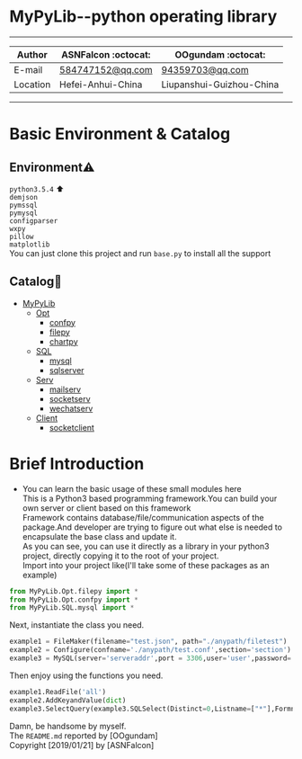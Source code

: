 MyPyLib--python operating library 
===========================
****
|Author|ASNFalcon :octocat:|OOgundam :octocat:|
|---|---|---
|E-mail|584747152@qq.com|94359703@qq.com
|Location|Hefei-Anhui-China|Liupanshui-Guizhou-China
****

# Basic Environment & Catalog
## Environment:warning:
`python3.5.4` :arrow_up:  
`demjson`   
`pymssql`   
`pymysql`   
`configparser`   
`wxpy`   
`pillow`   
`matplotlib`   
You can just clone this project and run `base.py` to install all the support  
## Catalog:bookmark_tabs:
* [MyPyLib](./)
	* [Opt](./Opt)
		* [confpy](./Opt/README.md)
		* [filepy](./Opt/README.md)
		* [chartpy](./Opt/README.md)
	* [SQL](./SQL)
		* [mysql](./SQL/README.md)
		* [sqlserver](./SQL/README.md)
	* [Serv](./Serv)
		* [mailserv](./Serv/README.md)
		* [socketserv](./Serv/README.md)
		* [wechatserv](./Serv/README.md)
	* [Client](./Client)
		* [socketclient](./Client/README.md)

# Brief Introduction
* You can learn the basic usage of these small modules here  
This is a Python3 based programming framework.You can build your own server or client based on this framework  
Framework contains database/file/communication aspects of the package.And developer are trying to figure out what else is needed to encapsulate the base class and update it.  
As you can see, you can use it directly as a library in your python3 project, directly copying it to the root of your project.   
Import into your project like(I'll take some of these packages as an example)
```python
from MyPyLib.Opt.filepy import *
from MyPyLib.Opt.confpy import *
from MyPyLib.SQL.mysql import *
```
Next, instantiate the class you need.  
```python
example1 = FileMaker(filename="test.json", path="./anypath/filetest")
example2 = Configure(confname='./anypath/test.conf',section='section')
example3 = MySQL(server='serveraddr',port = 3306,user='user',password='password',database="database")
```
Then enjoy using the functions you need.  
```python
example1.ReadFile('all')
example2.AddKeyandValue(dict)
example3.SelectQuery(example3.SQLSelect(Distinct=0,Listname=["*"],Formname="`user`",const=" "))
```
Damn, be handsome by myself.  
The `README.md` reported by [OOgundam]  
Copyright [2019/01/21] by [ASNFalcon]
